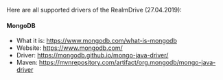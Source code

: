 Here are all supported drivers of the RealmDrive (27.04.2019):

#### MongoDB
* What it is: https://www.mongodb.com/what-is-mongodb
* Website: https://www.mongodb.com/
* Driver: https://mongodb.github.io/mongo-java-driver/
* Maven: https://mvnrepository.com/artifact/org.mongodb/mongo-java-driver
